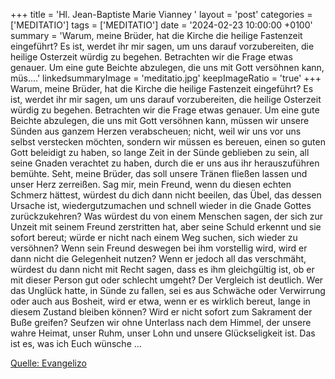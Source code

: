 +++
title = 'Hl. Jean-Baptiste Marie Vianney  '
layout = 'post'
categories = ['MEDITATIO']
tags = ['MEDITATIO']
date = '2024-02-23 10:00:00 +0100'
summary = 'Warum, meine Brüder, hat die Kirche die heilige Fastenzeit eingeführt? Es ist, werdet ihr mir sagen, um uns darauf vorzubereiten, die heilige Osterzeit würdig zu begehen.  Betrachten wir die Frage etwas genauer. Um eine gute Beichte abzulegen, die uns mit Gott versöhnen kann, müs....'
linkedsummaryImage = 'meditatio.jpg'
keepImageRatio = 'true'
+++
Warum, meine Brüder, hat die Kirche die heilige Fastenzeit eingeführt? Es ist, werdet ihr mir sagen, um uns darauf vorzubereiten, die heilige Osterzeit würdig zu begehen.  Betrachten wir die Frage etwas genauer. Um eine gute Beichte abzulegen, die uns mit Gott versöhnen kann, müssen wir unsere Sünden aus ganzem Herzen verabscheuen; nicht, weil wir uns vor uns selbst verstecken möchten, sondern wir müssen es bereuen, einen so guten Gott beleidigt zu haben, so lange Zeit in der Sünde geblieben zu sein, all seine Gnaden verachtet zu haben, durch die er uns aus ihr herauszuführen bemühte.<!--more--> Seht, meine Brüder, das soll unsere Tränen fließen lassen und unser Herz zerreißen. Sag mir, mein Freund, wenn du diesen echten Schmerz hättest, würdest du dich dann nicht beeilen, das Übel, das dessen Ursache ist, wiedergutzumachen und schnell wieder in die Gnade Gottes zurückzukehren? Was würdest du von einem Menschen sagen, der sich zur Unzeit mit seinem Freund zerstritten hat, aber seine Schuld erkennt und sie sofort bereut; würde er nicht nach einem Weg suchen, sich wieder zu versöhnen? Wenn sein Freund deswegen bei ihm vorstellig wird, wird er dann nicht die Gelegenheit nutzen? Wenn er jedoch all das verschmäht, würdest du dann nicht mit Recht sagen, dass es ihm gleichgültig ist, ob er mit dieser Person gut oder schlecht umgeht? Der Vergleich ist deutlich. Wer das Unglück hatte, in Sünde zu fallen, sei es aus Schwäche oder Verwirrung oder auch aus Bosheit, wird er etwa, wenn er es wirklich bereut, lange in diesem Zustand bleiben können? Wird er nicht sofort zum Sakrament der Buße greifen?
Seufzen wir ohne Unterlass nach dem Himmel, der unsere wahre Heimat, unser Ruhm, unser Lohn und unsere Glückseligkeit ist. Das ist es, was ich Euch wünsche ...


[Quelle: Evangelizo](https://evangeliumtagfuertag.org/DE/gospel)

